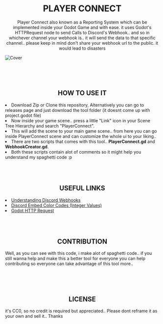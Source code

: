 <h1 align="center">PLAYER CONNECT</h1>
<p align="center">Player Connect also known as a Reporting System which can be implemented inside your Godot Game and with ease. it uses Godot's HTTPRequest node to send Calls to Discord's Webhook.. and so in whichever channel your webhook is.. it will send the data to that specific channel.. please keep in mind don't share your webhook url to the public. it would lead to disasters</p>

![Cover](https://github.com/rayzorite/PlayerConnect/assets/92097566/b7e949cd-c08f-4a53-84e9-9415f577a680)

<br>
<br>
<br>

<h2 align="center">HOW TO USE IT</h2>
<li>Download Zip or Clone this repository, Alternatively you can go to releases page and just download the tool folder (it doesnt come up with project.godot file)</li>
<li>Now inside your game scene.. press a little "Link" icon in your Scene Tree Hierarchy and search "PlayerConnect".</li>
<li>This will add the scene to your main game scene.. from here you can go inside PlayerConnect scene and can customize the whole ui to your liking..</li>
<li>There are two scripts that comes with this tool.. <b>PlayerConnect.gd</b> and <b>WebhookCreator.gd</b>.</li>
<li>Both these scripts contain alot of comments so it might help you understand my spaghetti code :p</li>

<br>
<br>
<br>

<h2 align="center">USEFUL LINKS</h2>
<li><a href="https://discord.com/safety/using-webhooks-and-embeds" target="_blank">Understanding Discord Webhooks</a></li>
<li><a href="https://gist.github.com/thomasbnt/b6f455e2c7d743b796917fa3c205f812?permalink_comment_id=3546054" target="_blank">Discord Embed Color Codes (Integer Values)</a></li>
<li><a href="https://docs.godotengine.org/en/stable/tutorials/networking/http_request_class.html" target="_blank">Godot HTTP Request</a></li>

<br>
<br>
<br>

<h2 align="center">CONTRIBUTION</h2>
<p>Well, as you can see with this code, i make alot of spaghetti code.. if you still wanna help and make this a better tool for everyone you can help contributing so everyone can take advantage of this tool more..</p>

<br>
<br>
<br>

<h2 align="center">LICENSE</h2>
<p>it's CC0, so no credit is required but appreciated.. Please dont reframe it as your own and sell it.. Thanks</p>

